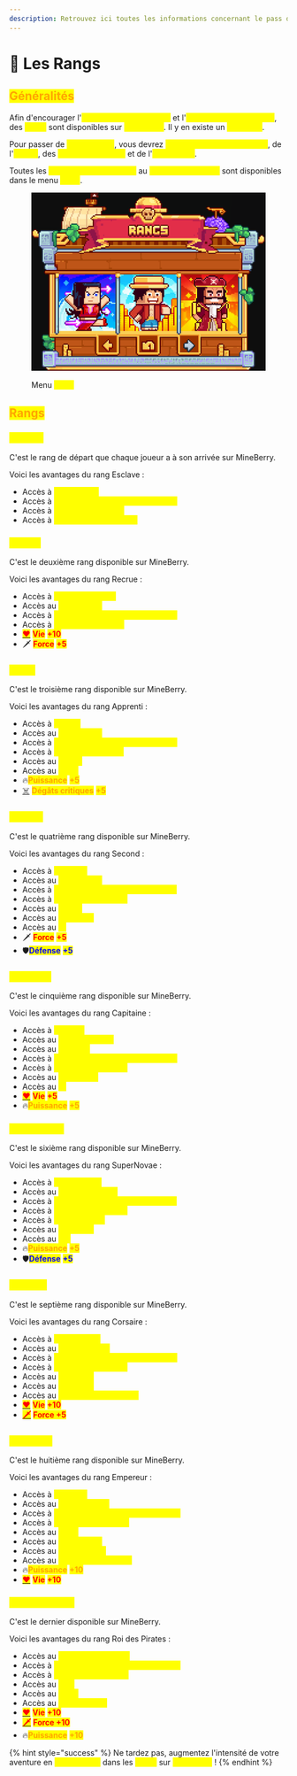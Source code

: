 ```yaml
---
description: Retrouvez ici toutes les informations concernant le pass de combat
---
```


# 🏅 Les Rangs

## <mark style="color:orange;">Généralités</mark>

Afin d'encourager l'<mark style="color:yellow;">**avancement dans le jeu**</mark> et l'<mark style="color:yellow;">**accès aux îles aventure**</mark>, des <mark style="color:yellow;">**rangs**</mark> sont disponibles sur <mark style="color:yellow;">**MineBerry**</mark>. Il y en existe un <mark style="color:yellow;">**total de 9**</mark>.

Pour passer de <mark style="color:yellow;">**rang en rang**</mark>, vous devrez <mark style="color:yellow;">**rassembler des ressources**</mark>, de l'<mark style="color:yellow;">**argent**</mark>, des <mark style="color:yellow;">**niveaux de métier**</mark> et de l'<mark style="color:yellow;">**expérience**</mark>.

Toutes les <mark style="color:yellow;">**conditions nécessaires**</mark> au <mark style="color:yellow;">**passage d'un rang**</mark> sont disponibles dans le menu <mark style="color:yellow;">**`/rang`**</mark>.

<figure><img src="../.gitbook/assets/image (30).png" alt=""><figcaption><p>Menu <mark style="color:yellow;"><strong><code>/rang</code></strong></mark></p></figcaption></figure>

## <mark style="color:orange;">Rangs</mark>

### <mark style="color:yellow;">Esclave</mark>

C'est le rang de départ que chaque joueur a à son arrivée sur MineBerry.

Voici les avantages du rang Esclave :&#x20;

* Accès à <mark style="color:yellow;">**l'île Fuchsia**</mark>
* Accès à <mark style="color:yellow;">**2 ventes dans l'Hôtel des Ventes**</mark>
* Accès à <mark style="color:yellow;">**5 Coffres de Vente**</mark>
* Accès à <mark style="color:yellow;">**1 home**</mark><mark style="color:yellow;">**&#x20;**</mark><mark style="color:yellow;">**`/sethome [Nom]`**</mark>

### <mark style="color:yellow;">Recrue</mark>

C'est le deuxième rang disponible sur MineBerry.

Voici les avantages du rang Recrue :&#x20;

* Accès à <mark style="color:yellow;">**la Ville d'Orange**</mark>&#x20;
* Accès au <mark style="color:yellow;">**`/kit recrue`**</mark>
* Accès à <mark style="color:yellow;">**3 ventes dans l'Hôtel des Ventes**</mark>
* Accès à <mark style="color:yellow;">**5 Coffres de Vente**</mark>
* [<mark style="color:red;">❤</mark>](https://emojipedia.org/fr/c%C5%93ur-rouge) <mark style="color:red;">**Vie**</mark> <mark style="color:red;">**+10**</mark>
* 🗡 <mark style="color:red;">**Force**</mark> <mark style="color:red;">**+5**</mark>

### <mark style="color:yellow;">Pirate</mark>

C'est le troisième rang disponible sur MineBerry.

Voici les avantages du rang Apprenti :&#x20;

* Accès à <mark style="color:yellow;">**Baratie**</mark>
* Accès au <mark style="color:yellow;">**`/kit pirate`**</mark>
* Accès à <mark style="color:yellow;">**4 ventes dans l'Hôtel des Ventes**</mark>
* Accès à <mark style="color:yellow;">**7 Coffres de Vente**</mark>
* Accès au <mark style="color:yellow;">**`/craft`**</mark>
* Accès au <mark style="color:yellow;">**`/fire`**</mark>
* 🔥<mark style="color:orange;">**Puissance**</mark> <mark style="color:orange;">**+5**</mark>
* [☠️](https://emojiterra.com/fr/tete-de-mort/) <mark style="color:orange;">**Dégâts critiques**</mark> <mark style="color:orange;">**+5**</mark>

### <mark style="color:yellow;">Second</mark>

C'est le quatrième rang disponible sur MineBerry.

Voici les avantages du rang Second :&#x20;

* Accès à <mark style="color:yellow;">**Alabasta**</mark>
* Accès au <mark style="color:yellow;">**`/kit second`**</mark>
* Accès à <mark style="color:yellow;">**5 ventes dans l'Hôtel des Ventes**</mark>
* Accès à <mark style="color:yellow;">**10 Coffres de Vente**</mark>
* Accès au <mark style="color:yellow;">**`/ptime`**</mark>
* Accès au <mark style="color:yellow;">**`/pweather`**</mark>
* Accès au <mark style="color:yellow;">**\[i]**</mark>
* 🗡 <mark style="color:red;">**Force**</mark> <mark style="color:red;">**+5**</mark>&#x20;
* 🛡️<mark style="color:blue;">**Défense**</mark> <mark style="color:blue;">**+5**</mark>

### <mark style="color:yellow;">Capitaine</mark>

C'est le cinquième rang disponible sur MineBerry.

Voici les avantages du rang Capitaine :&#x20;

* Accès à <mark style="color:yellow;">**Skypiea**</mark>
* Accès au <mark style="color:yellow;">**`/kit capitaine`**</mark>
* Accès au <mark style="color:yellow;">**`/furnace`**</mark>
* Accès à <mark style="color:yellow;">**6 ventes dans l'Hôtel des Ventes**</mark>
* Accès à <mark style="color:yellow;">**12 Coffres de Vente**</mark>
* Accès au <mark style="color:yellow;">**`/sell hand`**</mark>
* Accès au <mark style="color:yellow;">**\[i]**</mark>
* [<mark style="color:red;">❤</mark>](https://emojipedia.org/fr/c%C5%93ur-rouge) <mark style="color:red;">**Vie**</mark> <mark style="color:red;">**+5**</mark>
* 🔥<mark style="color:orange;">**Puissance**</mark> <mark style="color:orange;">**+5**</mark>

### <mark style="color:yellow;">SuperNovae</mark>

C'est le sixième rang disponible sur MineBerry.

Voici les avantages du rang SuperNovae :&#x20;

* Accès à <mark style="color:yellow;">**Water Seven**</mark>
* Accès au <mark style="color:yellow;">**`/kit supernovae`**</mark>
* Accès à <mark style="color:yellow;">**7 ventes dans l'Hôtel des Ventes**</mark>
* Accès à <mark style="color:yellow;">**14 Coffres de Vente**</mark>
* Accès à <mark style="color:yellow;">**4 slot de Pets**</mark>
* Accès au <mark style="color:yellow;">**`/condense`**</mark>
* Accès au <mark style="color:yellow;">**`/ec`**</mark>
* 🔥<mark style="color:orange;">**Puissance**</mark> <mark style="color:orange;">**+5**</mark>
* 🛡️<mark style="color:blue;">**Défense**</mark> <mark style="color:blue;">**+5**</mark>

### <mark style="color:yellow;">Corsaire</mark>

C'est le septième rang disponible sur MineBerry.

Voici les avantages du rang Corsaire :&#x20;

* Accès à <mark style="color:yellow;">**Thriller Bark**</mark>
* Accès au <mark style="color:yellow;">**`/kit corsaire`**</mark>
* Accès à <mark style="color:yellow;">**8 ventes dans l'Hôtel des Ventes**</mark>
* Accès à <mark style="color:yellow;">**16 Coffres de Vente**</mark>
* Accès au <mark style="color:yellow;">**`/xpbottle`**</mark>
* Accès au <mark style="color:yellow;">**`/sell all`**</mark>
* Accès au <mark style="color:yellow;">**Haki de l'observation**</mark>
* [<mark style="color:red;">❤</mark>](https://emojipedia.org/fr/c%C5%93ur-rouge) <mark style="color:red;">**Vie**</mark> <mark style="color:red;">**+10**</mark>
* [<mark style="color:red;">**🗡️**</mark>](https://emojigraph.org/fr/dagger/) <mark style="color:red;">**Force +5**</mark>

### <mark style="color:yellow;">Empereur</mark>

C'est le huitième rang disponible sur MineBerry.

Voici les avantages du rang Empereur :&#x20;

* Accès à <mark style="color:yellow;">**Sabaody**</mark>
* Accès au <mark style="color:yellow;">**/kit empereur**</mark>
* Accès à <mark style="color:yellow;">**12 ventes dans l'Hôtel des Ventes**</mark>
* Accès à <mark style="color:yellow;">**20 Coffres de Vente**</mark>
* Accès au <mark style="color:yellow;">**`/back`**</mark>
* Accès au <mark style="color:yellow;">**`/repair all`**</mark>
* Accès au <mark style="color:yellow;">**`/furnace all`**</mark>
* Accès au <mark style="color:yellow;">**Haki de l'armement**</mark>
* 🔥<mark style="color:orange;">**Puissance**</mark> <mark style="color:orange;">**+10**</mark>
* [<mark style="color:red;">❤</mark>](https://emojipedia.org/fr/c%C5%93ur-rouge) <mark style="color:red;">**Vie**</mark> <mark style="color:red;">**+10**</mark>

### <mark style="color:yellow;">Roi des Pirates</mark>

C'est le dernier disponible sur MineBerry.

Voici les avantages du rang Roi des Pirates :&#x20;

* Accès au <mark style="color:yellow;">**`/kit roidespirates`**</mark>
* Accès à <mark style="color:yellow;">**15 ventes dans l'Hôtel des Ventes**</mark>
* Accès à <mark style="color:yellow;">**25 Coffres de Vente**</mark>
* Accès au <mark style="color:yellow;">**`/fly`**</mark>
* Accès au <mark style="color:yellow;">**`/near`**</mark>
* Accès au <mark style="color:yellow;">**Haki des rois**</mark>
* [<mark style="color:red;">❤</mark>](https://emojipedia.org/fr/c%C5%93ur-rouge) <mark style="color:red;">**Vie**</mark> <mark style="color:red;">**+10**</mark>
* [<mark style="color:red;">**🗡️**</mark>](https://emojigraph.org/fr/dagger/) <mark style="color:red;">**Force +10**</mark>
* 🔥<mark style="color:orange;">**Puissance**</mark> <mark style="color:orange;">**+10**</mark>

{% hint style="success" %}
Ne tardez pas, augmentez l'intensité de votre aventure en <mark style="color:yellow;">**progressant**</mark> dans les <mark style="color:yellow;">**rangs**</mark> sur <mark style="color:yellow;">**MineBerry**</mark> !
{% endhint %}
